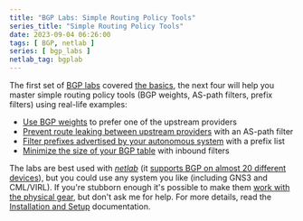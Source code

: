 ```yaml
---
title: "BGP Labs: Simple Routing Policy Tools"
series_title: "Simple Routing Policy Tools"
date: 2023-09-04 06:26:00
tags: [ BGP, netlab ]
series: [ bgp_labs ]
netlab_tag: bgplab
---
```

The first set of [BGP labs](https://bgplabs.net/) covered [the basics](/2023/08/bgp-labs-basic-setup.html), the next four will help you master simple routing policy tools (BGP weights, AS-path filters, prefix filters) using real-life examples:

* [Use BGP weights](https://bgplabs.net/policy/1-weights/) to prefer one of the upstream providers
* [Prevent route leaking between upstream providers](https://bgplabs.net/policy/2-stop-transit/) with an AS-path filter
* [Filter prefixes advertised by your autonomous system](https://bgplabs.net/policy/3-prefix/) with a prefix list
* [Minimize the size of your BGP table](https://bgplabs.net/policy/4-reduce/) with inbound filters

The labs are best used with _[netlab](https://netlab.tools/)_ (it [supports BGP on almost 20 different devices](https://netlab.tools/platforms/#platform-routing-support)), but you could use any system you like (including GNS3 and CML/VIRL). If you're stubborn enough it's possible to make them [work with the physical gear](https://bgplabs.net/external/), but don't ask me for help. For more details, read the [Installation and Setup](https://bgplabs.net/1-setup/) documentation.